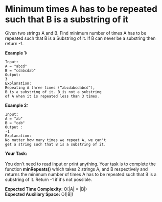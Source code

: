 # Minimum times A has to be repeated such that B is a substring of it
Given two strings A and B. Find minimum number of times A has to be repeated such that B is a Substring of it. If B can never be a substring then return -1.

**Example 1:**
```
Input:
A = "abcd"
B = "cdabcdab"
Output:
3
Explanation:
Repeating A three times (“abcdabcdabcd”),
B is a substring of it. B is not a substring
of A when it is repeated less than 3 times.
```
**Example 2:**
```
Input:
A = "ab"
B = "cab"
Output :
-1
Explanation:
No matter how many times we repeat A, we can't
get a string such that B is a substring of it.
```
**Your Task:**<br>  
You don't need to read input or print anything. Your task is to complete the function **minRepeats()** which takes 2 strings A, and B respectively and returns the minimum number of times A has to be repeated such that B is a substring of it. Return -1 if it's not possible.

**Expected Time Complexity:** O(|A| * |B|)<br>
**Expected Auxiliary Space:** O(|B|)
